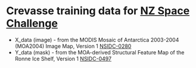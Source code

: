 # Crevasse training data for [NZ Space Challenge](https://www.nzspacechallenge.com/)

- X_data (image) - from the MODIS Mosaic of Antarctica 2003-2004 (MOA2004) Image Map, Version 1 [NSIDC-0280](https://nsidc.org/data/nsidc-0280)
- Y_data (mask) - from the MOA-derived Structural Feature Map of the Ronne Ice Shelf, Version 1 [NSIDC-0497](https://nsidc.org/data/nsidc-0497)
